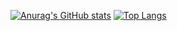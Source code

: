 [![Anurag's GitHub stats](https://github-readme-stats.vercel.app/api?username=sqchenxiyuan)](https://github.com/anuraghazra/github-readme-stats)
[![Top Langs](https://github-readme-stats.vercel.app/api/top-langs/?username=anuraghazra)](https://github.com/anuraghazra/github-readme-stats)
